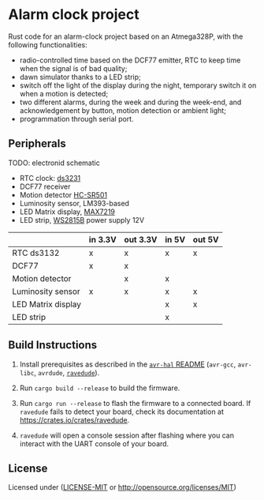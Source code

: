 # Alarm clock project

Rust code for an alarm-clock project based on an Atmega328P, with the following functionalities:

- radio-controlled time based on the DCF77 emitter,
  RTC to keep time when the signal is of bad quality;
- dawn simulator thanks to a LED strip;
- switch off the light of the display during the night,
  temporary switch it on when a motion is detected;
- two different alarms, during the week and during the week-end,
  and acknowledgement by button, motion detection or ambient light;
- programmation through serial port.

## Peripherals

TODO: electronid schematic

- RTC clock: [ds3231](https://www.analog.com/media/en/technical-documentation/data-sheets/ds3231.pdf)
- DCF77 receiver
- Motion detector [HC-SR501](https://www.mpja.com/download/31227sc.pdf)
- Luminosity sensor, LM393-based
- LED Matrix display, [MAX7219](https://www.analog.com/media/en/technical-documentation/data-sheets/max7219-max7221.pdf)
- LED strip, [WS2815B](https://www.peace-corp.co.jp/data/WS2815B_V1.0_EN_18112616281473.pdf) power supply 12V

|                    | in 3.3V | out 3.3V | in 5V | out 5V |
|--------------------|---------|----------|-------|--------|
| RTC ds3132         | x       | x        | x     | x      |
| DCF77              | x       | x        |       |        |
| Motion detector    |         | x        | x     |        |
| Luminosity sensor  | x       | x        | x     | x      |
| LED Matrix display |         |          | x     | x      |
| LED strip          |         |          | x     |        |


## Build Instructions
1. Install prerequisites as described in the [`avr-hal` README] (`avr-gcc`, `avr-libc`, `avrdude`, [`ravedude`]).

2. Run `cargo build --release` to build the firmware.

3. Run `cargo run --release` to flash the firmware to a connected board.  If `ravedude`
   fails to detect your board, check its documentation at
   <https://crates.io/crates/ravedude>.

4. `ravedude` will open a console session after flashing where you can interact
   with the UART console of your board.

[`avr-hal` README]: https://github.com/Rahix/avr-hal#readme
[`ravedude`]: https://crates.io/crates/ravedude

## License
Licensed under ([LICENSE-MIT](LICENSE-MIT) or <http://opensource.org/licenses/MIT>)
